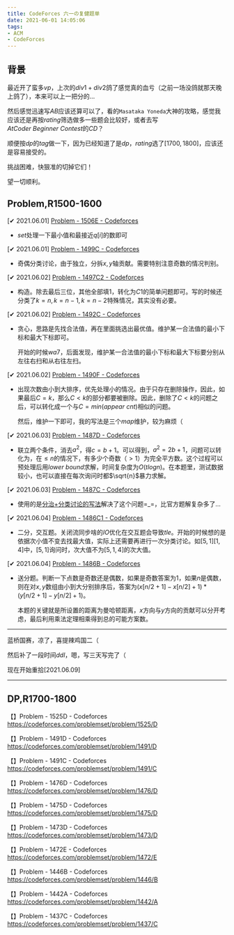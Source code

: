 ```yaml
---
title: CodeForces 六一の复健题单
date: 2021-06-01 14:05:06
tags:
- ACM
- CodeForces
---
```




## 背景

最近开了蛮多$vp$，上次的$div1+div2$鸽了感觉真的血亏（之前一场没鸽就那天晚上鸽了），本来可以上一把分的...

然后感觉迅速写$AB$应该还算可以了，看的`Masataka Yoneda`大神的攻略，感觉我应该还是再按$rating$筛选做多一些题会比较好，或者去写$AtCoder\  Beginner \ Contest$的$CD$？

顺便按$dp$的$tag$做一下，因为已经知道了是$dp$，$rating$选了$[1700,1800]$，应该还是容易接受的。

挑战困难，快狠准的切掉它们！

望一切顺利。<!-- more -->



## Problem,R1500-1600

[✔ 2021.06.01] [Problem - 1506E - Codeforces](https://codeforces.com/problemset/problem/1506/E)

- $set$处理一下最小值和最接近$q[i]$的数即可

[✔ 2021.06.01] [Problem - 1499C - Codeforces](https://codeforces.com/problemset/problem/1499/C)

- 奇偶分类讨论，由于独立，分拆$x,y$轴贡献。需要特别注意奇数的情况判别。

[✔ 2021.06.02] [Problem - 1497C2 - Codeforces](https://codeforces.com/problemset/problem/1497/C2)

- 构造。除去最后三位，其他全部填$1$，转化为$C1$的简单问题即可。写的时候还分类了$k=n,k=n-1,k=n-2$特殊情况，其实没有必要。

[✔ 2021.06.02] [Problem - 1492C - Codeforces](https://codeforces.com/problemset/problem/1492/C)

- 贪心，思路是先找合法值，再在里面挑选出最优值。维护某一合法值的最小下标和最大下标即可。

  开始的时候$wa7$，后面发现，维护某一合法值的最小下标和最大下标要分别从左往右扫和从右往左扫。

[✔ 2021.06.02] [Problem - 1490F - Codeforces](https://codeforces.com/problemset/problem/1490/F)

- 出现次数由小到大排序，优先处理小的情况。由于只存在删除操作，因此，如果最后$C=k$，那么$C<k$的部分都要被删除。因此，删除了$C<k$的问题之后，可以转化成一个与$C=min(appear \ cnt)$相似的问题。

  然后，维护一下即可，我的写法是三个$map$维护，较为麻烦（

[✔ 2021.06.03] [Problem - 1487D - Codeforces](https://codeforces.com/problemset/problem/1487/D)

- 联立两个条件，消去$a^2$，得$c=b+1$。可以得到，$a^2 = 2b + 1$，问题可以转化为，在$\le n$的情况下，有多少个奇数（$>1$）为完全平方数。这个过程可以预处理后用$lower \ bound$求解，时间复杂度为$O(tlogn)$。在本题里，测试数据较小，也可以直接在每次询问时都$\sqrt{n}$暴力求解。

[✔ 2021.06.03] [Problem - 1487C - Codeforces](https://codeforces.com/problemset/problem/1487/C)

- 使用的是[分治+分类讨论的写法](https://oi-liu.com/2021/06/03/CodeForces-1487C-Minimum-Ties/)解决了这个问题=_=，比官方题解复杂多了...

[✔ 2021.06.04] [Problem - 1486C1 - Codeforces](https://codeforces.com/problemset/problem/1486/C1)

- 二分，交互题。关闭流同步啥的$IO$优化在交互题会导致$tle$。开始的时候想的是依据次小值不变去找最大值，实际上还需要再进行一次分类讨论。如$[5,1][1,4]$中，$[5,1]$询问时，次大值不为$[5,1,4]$的次大值。

[✔ 2021.06.04] [Problem - 1486B - Codeforces](https://codeforces.com/problemset/problem/1486/B)

- 送分题。判断一下点数是奇数还是偶数，如果是奇数答案为$1$，如果$n$是偶数，则在对$x,y$数组由小到大分别排序后，答案为$(x[n / 2 + 1] - x[n / 2] + 1) * (y[n / 2 + 1] - y[n / 2] + 1)$。

  本题的关键就是所设置的距离为曼哈顿距离，$x$方向与$y$方向的贡献可以分开考虑，最后利用乘法定理相乘得到总的可能方案数。

---



蓝桥国赛，凉了，喜提辣鸡国二（

然后补了一段时间$ddl$，嗯，写三天写完了（

现在开始重拾[2021.06.09]



---

## DP,R1700-1800

【】Problem - 1525D - Codeforces
https://codeforces.com/problemset/problem/1525/D

【】Problem - 1491D - Codeforces
https://codeforces.com/problemset/problem/1491/D

【】Problem - 1491C - Codeforces
https://codeforces.com/problemset/problem/1491/C

【】Problem - 1476D - Codeforces
https://codeforces.com/problemset/problem/1476/D

【】Problem - 1475D - Codeforces
https://codeforces.com/problemset/problem/1475/D

【】Problem - 1473D - Codeforces
https://codeforces.com/problemset/problem/1473/D

【】Problem - 1472E - Codeforces
https://codeforces.com/problemset/problem/1472/E

【】Problem - 1446B - Codeforces
https://codeforces.com/problemset/problem/1446/B

【】Problem - 1442A - Codeforces
https://codeforces.com/problemset/problem/1442/A

【】Problem - 1437C - Codeforces
https://codeforces.com/problemset/problem/1437/C